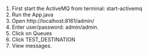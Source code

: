 

1) First start the ActiveMQ from terminal:
    start-activemq
2) Run the App.java
3) Open http://localhost:8161/admin/
4) Enter user/password: admin/admin.
5) Click on Queues
6) Click TEST_DESTINATION
7) View messages.
